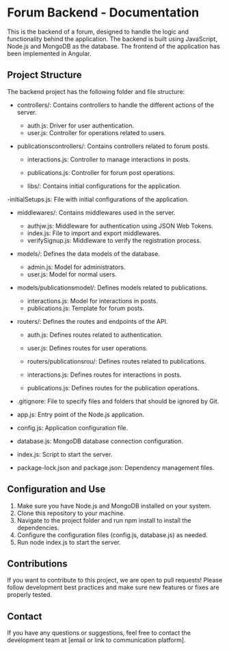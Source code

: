 # Forum Backend - Documentation

This is the backend of a forum, designed to handle the logic and functionality behind the application. The backend is built using JavaScript, Node.js and MongoDB as the database. The frontend of the application has been implemented in Angular.

## Project Structure

The backend project has the following folder and file structure:

- controllers/: Contains controllers to handle the different actions of the server.
  - auth.js: Driver for user authentication.
  - user.js: Controller for operations related to users.
  
- publicationscontrollers/: Contains controllers related to forum posts.
  - interactions.js: Controller to manage interactions in posts.
  - publications.js: Controller for forum post operations.

  - libs/: Contains initial configurations for the application.

-initialSetups.js: File with initial configurations of the application.

- middlewares/: Contains middlewares used in the server.
  - authjw.js: Middleware for authentication using JSON Web Tokens.
  - index.js: File to import and export middlewares.
  - verifySignup.js: Middleware to verify the registration process.

- models/: Defines the data models of the database.
  - admin.js: Model for administrators.
  - user.js: Model for normal users.
  
- models/publicationsmodel/: Defines models related to publications.
  - interactions.js: Model for interactions in posts.
  - publications.js: Template for forum posts.

- routers/: Defines the routes and endpoints of the API.
  - auth.js: Defines routes related to authentication.
  - user.js: Defines routes for user operations.

  - routers/publicationsrou/: Defines routes related to publications.
  - interactions.js: Defines routes for interactions in posts.
  - publications.js: Defines routes for the publication operations.

- .gitignore: File to specify files and folders that should be ignored by Git.
- app.js: Entry point of the Node.js application.
- config.js: Application configuration file.
- database.js: MongoDB database connection configuration.
- index.js: Script to start the server.
- package-lock.json and package.json: Dependency management files.

## Configuration and Use

1. Make sure you have Node.js and MongoDB installed on your system.
2. Clone this repository to your machine.
3. Navigate to the project folder and run npm install to install the dependencies.
4. Configure the configuration files (config.js, database.js) as needed.
5. Run node index.js to start the server.

## Contributions

If you want to contribute to this project, we are open to pull requests! Please follow development best practices and make sure new features or fixes are properly tested.

## Contact

If you have any questions or suggestions, feel free to contact the development team at [email or link to communication platform].